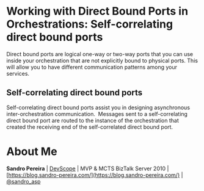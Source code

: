 # Working with Direct Bound Ports in Orchestrations: Self-correlating direct bound ports
Direct bound ports are logical one-way or two-way ports that you can use inside your orchestration that are not explicitly bound to physical ports. This will allow you to have different communication patterns among your services.  

## Self-correlating direct bound ports
Self-correlating direct bound ports assist you in designing asynchronous inter-orchestration communication.  Messages sent to a self-correlating direct bound port are routed to the instance of the orchestration that created the receiving end of the self-correlated direct bound port.

# About Me
**Sandro Pereira** | [DevScope](http://www.devscope.net/) | MVP & MCTS BizTalk Server 2010 | [https://blog.sandro-pereira.com/](https://blog.sandro-pereira.com/) | [@sandro_asp](https://twitter.com/sandro_asp)

